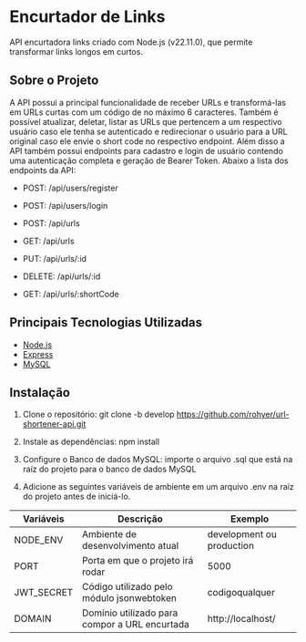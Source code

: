 # Encurtador de Links

API encurtadora links criado com Node.js (v22.11.0), que permite transformar links longos em curtos.

## Sobre o Projeto

A API possui a principal funcionalidade de receber URLs e transformá-las em URLs curtas com um código de no máximo 6 caracteres. Também é possível atualizar, deletar, listar as URLs que pertencem a um respectivo usuário caso ele tenha se autenticado e redirecionar o usuário para a URL original caso ele envie o short code no respectivo endpoint.
Além disso a API também possui endpoints para cadastro e login de usuário contendo uma autenticação completa e geração de Bearer Token.
Abaixo a lista dos endpoints da API:

- POST: /api/users/register
- POST: /api/users/login

- POST: /api/urls
- GET: /api/urls
- PUT: /api/urls/:id
- DELETE: /api/urls/:id
- GET: /api/urls/:shortCode

## Principais Tecnologias Utilizadas

- [Node.js](https://nodejs.org/)
- [Express](https://expressjs.com/)
- [MySQL](https://www.mysql.com/)

## Instalação

1. Clone o repositório: git clone -b develop https://github.com/rohyer/url-shortener-api.git

2. Instale as dependências: npm install

3. Configure o Banco de dados MySQL: importe o arquivo .sql que está na raíz do projeto para o banco de dados MySQL

4. Adicione as seguintes variáveis de ambiente em um arquivo .env na raíz do projeto antes de iniciá-lo.

| Variáveis  | Descrição                                     | Exemplo                   |
|------------|-----------------------------------------------|---------------------------|
| NODE_ENV   | Ambiente de desenvolvimento atual             | development ou production |
| PORT       | Porta em que o projeto irá rodar              | 5000                      |
| JWT_SECRET | Código utilizado pelo módulo jsonwebtoken     | codigoqualquer            |
| DOMAIN     | Domínio utilizado para compor a URL encurtada | http://localhost/         |
